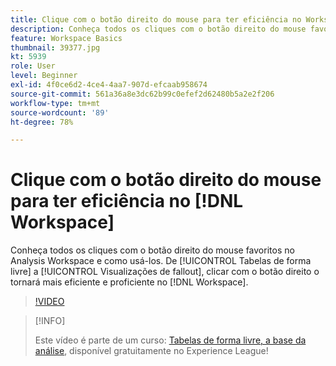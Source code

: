 ```yaml
---
title: Clique com o botão direito do mouse para ter eficiência no Workspace
description: Conheça todos os cliques com o botão direito do mouse favoritos no Analysis Workspace e como usá-los. De tabelas de forma livre a visualizações de fallout, clicar com o botão direito do mouse o tornará mais eficiente e proficiente no Workspace.
feature: Workspace Basics
thumbnail: 39377.jpg
kt: 5939
role: User
level: Beginner
exl-id: 4f0ce6d2-4ce4-4aa7-907d-efcaab958674
source-git-commit: 561a36a8e3dc62b99c0efef2d62480b5a2e2f206
workflow-type: tm+mt
source-wordcount: '89'
ht-degree: 78%

---
```


# Clique com o botão direito do mouse para ter eficiência no [!DNL Workspace]

Conheça todos os cliques com o botão direito do mouse favoritos no Analysis Workspace e como usá-los. De [!UICONTROL Tabelas de forma livre] a [!UICONTROL Visualizações de fallout], clicar com o botão direito o tornará mais eficiente e proficiente no [!DNL Workspace].

>[!VIDEO](https://video.tv.adobe.com/v/39377/?quality=12&learn=on)

>[!INFO]
>
> Este vídeo é parte de um curso: [Tabelas de forma livre, a base da análise](https://experienceleague.adobe.com/?recommended=Analytics-U-1-2020.3), disponível gratuitamente no Experience League!
